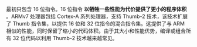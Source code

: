 最初只包含 16 位指令。16 位指令 **以牺牲一些性能为代价提供了更小的程序体积** 。ARMv7 处理器包括 Cortex-A 系列处理器，支持 Thumb-2 技术，该技术扩展了 Thumb 指令集，以提供 16 位和 32 位指令的混合指令集。这提供了与 ARM 相似的性能，同时保留了缩小的代码体积。由于其大小和性能优势，编译或组合所有 32 位代码以利用 Thumb-2 技术越来越常见。
